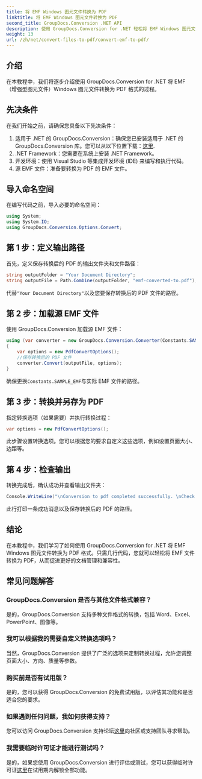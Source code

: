 ```yaml
---
title: 将 EMF Windows 图元文件转换为 PDF
linktitle: 将 EMF Windows 图元文件转换为 PDF
second_title: GroupDocs.Conversion .NET API
description: 使用 GroupDocs.Conversion for .NET 轻松将 EMF Windows 图元文件转换为 PDF。轻松集成和自定义转换选项。
weight: 13
url: /zh/net/convert-files-to-pdf/convert-emf-to-pdf/
---
```

## 介绍
在本教程中，我们将逐步介绍使用 GroupDocs.Conversion for .NET 将 EMF（增强型图元文件）Windows 图元文件转换为 PDF 格式的过程。
## 先决条件
在我们开始之前，请确保您具备以下先决条件：
1. 适用于 .NET 的 GroupDocs.Conversion：确保您已安装适用于 .NET 的 GroupDocs.Conversion 库。您可以从以下位置下载：[这里](https://releases.groupdocs.com/conversion/net/).
2. .NET Framework：您需要在系统上安装 .NET Framework。
3. 开发环境：使用 Visual Studio 等集成开发环境 (IDE) 来编写和执行代码。
4. 源 EMF 文件：准备要转换为 PDF 的 EMF 文件。

## 导入命名空间
在编写代码之前，导入必要的命名空间：
```csharp
using System;
using System.IO;
using GroupDocs.Conversion.Options.Convert;
```
## 第 1 步：定义输出路径
首先，定义保存转换后的 PDF 的输出文件夹和文件路径：
```csharp
string outputFolder = "Your Document Directory";
string outputFile = Path.Combine(outputFolder, "emf-converted-to.pdf");
```
代替`"Your Document Directory"`以及您要保存转换后的 PDF 文件的路径。
## 第 2 步：加载源 EMF 文件
使用 GroupDocs.Conversion 加载源 EMF 文件：
```csharp
using (var converter = new GroupDocs.Conversion.Converter(Constants.SAMPLE_EMF))
{
    var options = new PdfConvertOptions();
    //保存转换后的 PDF 文件
    converter.Convert(outputFile, options);
}
```
确保更换`Constants.SAMPLE_EMF`与实际 EMF 文件的路径。
## 第 3 步：转换并另存为 PDF
指定转换选项（如果需要）并执行转换过程：
```csharp
var options = new PdfConvertOptions();
```
此步骤设置转换选项。您可以根据您的要求自定义这些选项，例如设置页面大小、边距等。
## 第 4 步：检查输出
转换完成后，确认成功并查看输出文件夹：
```csharp
Console.WriteLine("\nConversion to pdf completed successfully. \nCheck output in {0}", outputFolder);
```
此行打印一条成功消息以及保存转换后的 PDF 的路径。

## 结论
在本教程中，我们学习了如何使用 GroupDocs.Conversion for .NET 将 EMF Windows 图元文件转换为 PDF 格式。只需几行代码，您就可以轻松将 EMF 文件转换为 PDF，从而促进更好的文档管理和兼容性。
## 常见问题解答
### GroupDocs.Conversion 是否与其他文件格式兼容？
是的，GroupDocs.Conversion 支持多种文件格式的转换，包括 Word、Excel、PowerPoint、图像等。
### 我可以根据我的需要自定义转换选项吗？
当然，GroupDocs.Conversion 提供了广泛的选项来定制转换过程，允许您调整页面大小、方向、质量等参数。
### 购买前是否有试用版？
是的，您可以获得 GroupDocs.Conversion 的免费试用版，以评估其功能和是否适合您的要求。
### 如果遇到任何问题，我如何获得支持？
您可以访问 GroupDocs.Conversion 支持论坛[这里](https://forum.groupdocs.com/c/conversion/11)向社区或支持团队寻求帮助。
### 我需要临时许可证才能进行测试吗？
是的，如果您使用 GroupDocs.Conversion 进行评估或测试，您可以获得临时许可证[这里](https://purchase.groupdocs.com/temporary-license/)在试用期内解锁全部功能。
